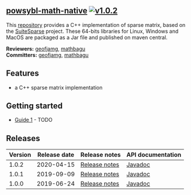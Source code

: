 ## [powsybl-math-native](./math-native) [![v1.0.2](https://img.shields.io/badge/-v1.0.2-blue.svg)](https://github.com/powsybl/powsybl-math-native/releases/tag/v1.0.2)
This [repository](https://github.com/powsybl/powsybl-math-native) provides a C++ implementation of sparse matrix, based on the [SuiteSparse](http://faculty.cse.tamu.edu/davis/suitesparse.html) project. These 64-bits libraries for Linux, Windows and MacOS are packaged as a Jar file and published on maven central.

**Reviewers:** [geofjamg](https://github.com/geofjamg), [mathbagu](https://github.com/mathbagu)  
**Committers:** [geofjamg](https://github.com/geofjamg), [mathbagu](https://github.com/mathbagu)

## Features

-  a C++ sparse matrix implementation

## Getting started

- [Guide 1]() - TODO

## Releases

| Version | Release date | Release notes | API documentation |
| ------- | ------------ | ------------- | ----------------- |
| 1.0.2 | 2020-04-15 | [Release notes](https://github.com/powsybl/powsybl-math-native/releases/tag/v1.0.2) | [Javadoc](https://javadoc.io/doc/com.powsybl/powsybl-math-native/1.0.2/index.html) |
| 1.0.1 | 2019-09-09 | [Release notes](https://github.com/powsybl/powsybl-math-native/releases/tag/v1.0.1) | [Javadoc](https://javadoc.io/doc/com.powsybl/powsybl-math-native/1.0.1/index.html) |
| 1.0.0 | 2019-06-24 | [Release notes](https://github.com/powsybl/powsybl-math-native/releases/tag/v1.0.0) | [Javadoc](https://javadoc.io/doc/com.powsybl/powsybl-math-native/1.0.0/index.html) |
